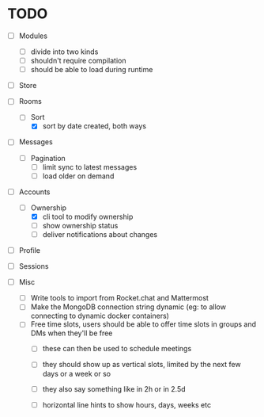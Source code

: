 # TODO

* [ ] Modules
	* [ ] divide into two kinds
	* [ ] shouldn't require compilation
	* [ ] should be able to load during runtime

* [ ] Store

* [ ] Rooms
	* [ ] Sort
		* [x] sort by date created, both ways

* [ ] Messages
	* [ ] Pagination
		* [ ] limit sync to latest messages
		* [ ] load older on demand

* [ ] Accounts
	* [ ] Ownership
		* [x] cli tool to modify ownership
		* [ ] show ownership status
		* [ ] deliver notifications about changes

* [ ] Profile

* [ ] Sessions

* [ ] Misc
	* [ ] Write tools to import from Rocket.chat and Mattermost
	* [ ] Make the MongoDB connection string dynamic (eg: to allow connecting to dynamic docker containers)
	* [ ] Free time slots, users should be able to offer time slots in groups and DMs when they'll be free
		* [ ] these can then be used to schedule meetings
		* [ ] they should show up as vertical slots, limited by the next few days or a week or so
		* [ ] they also say something like in 2h or in 2.5d
		* [ ] horizontal line hints to show hours, days, weeks etc














